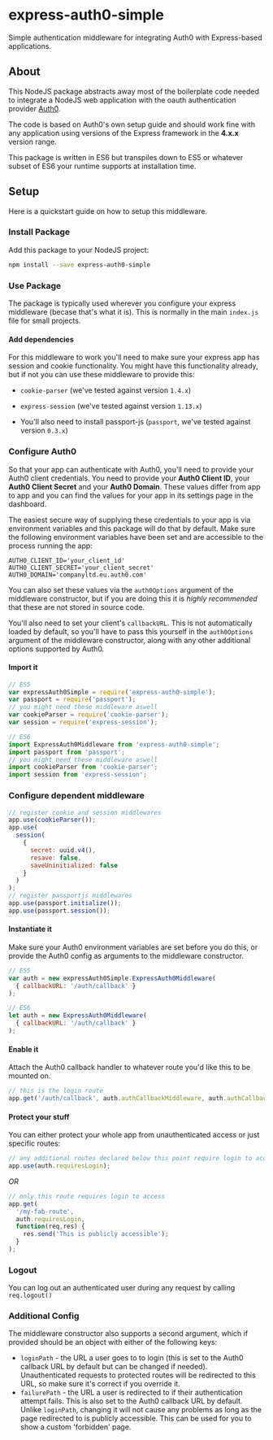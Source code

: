 # express-auth0-simple
Simple authentication middleware for integrating Auth0 with Express-based applications.

## About
This NodeJS package abstracts away most of the boilerplate code needed to integrate a NodeJS web application with the oauth authentication provider [Auth0](https://auth0.com/).

The code is based on Auth0's own setup guide and should work fine with any application using versions of the Express framework in the **4.x.x** version range.

This package is written in ES6 but transpiles down to ES5 or whatever subset of ES6 your runtime supports at installation time.

## Setup
Here is a quickstart guide on how to setup this middleware.

### Install Package

Add this package to your NodeJS project:

```sh
npm install --save express-auth0-simple
```

### Use Package
The package is typically used wherever you configure your express middleware (becase that's what it is). This is normally in the main `index.js` file for small projects.

#### Add dependencies
For this middleware to work you'll need to make sure your express app has session and cookie functionality. You might have this functionality already, but if not you can use these middleware to provide this:

- `cookie-parser` (we've tested against version `1.4.x`)
- `express-session` (we've tested against version `1.13.x`)

- You'll also need to install passport-js (`passport`, we've tested against version `0.3.x`)

### Configure Auth0

So that your app can authenticate with Auth0, you'll need to provide your Auth0 client credentials. You need to provide your **Auth0 Client ID**, your **Auth0 Client Secret** and your **Auth0 Domain**. These values differ from app to app and you can find the values for your app in its settings page in the dashboard.

The easiest secure way of supplying these credentials to your app is via environment variables and this package will do that by default. Make sure the following environment variables have been set and are accessible to the process running the app:

```env
AUTH0_CLIENT_ID='your_client_id'
AUTH0_CLIENT_SECRET='your_client_secret'
AUTH0_DOMAIN='companyltd.eu.auth0.com'
```

You can also set these values via the `auth0Options` argument of the middleware constructor, but if you are doing this it is _highly recommended_ that these are not stored in source code.

You'll also need to set your client's `callbackURL`. This is not automatically loaded by default, so you'll have to pass this yourself in the `auth0Options` argument of the middleware constructor, along with any other additional options supported by Auth0.

#### Import it

```js
// ES5
var expressAuth0Simple = require('express-auth0-simple');
var passport = require('passport');
// you might need these middleware aswell
var cookieParser = require('cookie-parser');
var session = require('express-session');
```

```js
// ES6
import ExpressAuth0Middleware from 'express-auth0-simple';
import passport from 'passport';
// you might need these middleware aswell
import cookieParser from 'cookie-parser';
import session from 'express-session';
```

### Configure dependent middleware

```js
// register cookie and session middlewares
app.use(cookieParser());
app.use(
  session(
    {
      secret: uuid.v4(),
      resave: false,
      saveUninitialized: false
    }
  )
);
// register passportjs middlewares
app.use(passport.initialize());
app.use(passport.session());
```

#### Instantiate it
Make sure your Auth0 environment variables are set before you do this, or provide the Auth0 config as arguments to the middleware constructor.

```js
// ES5
var auth = new expressAuth0Simple.ExpressAuth0Middleware(
  { callbackURL: '/auth/callback' }
);
```

```js
// ES6
let auth = new ExpressAuth0Middleware(
  { callbackURL: '/auth/callback' }
);
```

#### Enable it
Attach the Auth0 callback handler to whatever route you'd like this to be mounted on.

```js
// this is the login route
app.get('/auth/callback', auth.authCallbackMiddleware, auth.authCallbackHandler);
```

#### Protect your stuff
You can either protect your whole app from unauthenticated access or just specific routes:

```js
// any additional routes declared below this point require login to access
app.use(auth.requiresLogin);
```

_OR_

```js
// only this route requires login to access
app.get(
  '/my-fab-route',
  auth.requiresLogin,
  function(req,res) {
    res.send('This is publicly accessible');
  }
);
```

### Logout
You can log out an authenticated user during any request by calling `req.logout()`

### Additional Config
The middleware constructor also supports a second argument, which if provided should be an object with either of the following keys:

- `loginPath` - the URL a user goes to to login (this is set to the Auth0 callback URL by default but can be changed if needed). Unauthenticated requests to protected routes will be redirected to this URL, so make sure it's correct if you override it.
- `failurePath` - the URL a user is redirected to if their authentication attempt fails. This is also set to the Auth0 callback URL by default. Unlike `loginPath`, changing it will not cause any problems as long as the page redirected to is publicly accessible. This can be used for you to show a custom 'forbidden' page.
